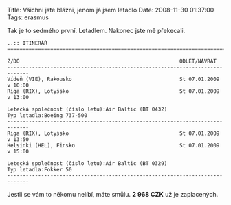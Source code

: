 Title: Všichni jste blázni, jenom já jsem letadlo
Date: 2008-11-30 01:37:00
Tags: erasmus

Tak je to sedmého první. Letadlem. Nakonec jste mě překecali.

    ..:: ITINERÁŘ
    =============================================================================

    Z/DO                                                    ODLET/NÁVRAT
    -----------------------------------------------------------------------------
    Vídeň (VIE), Rakousko                                   St 07.01.2009 v 10:00
    Riga (RIX), Lotyšsko                                    St 07.01.2009 v 13:00

    Letecká společnost (číslo letu):Air Baltic (BT 0432)
    Typ letadla:Boeing 737-500
    -----------------------------------------------------------------------------
    Riga (RIX), Lotyšsko                                    St 07.01.2009 v 13:50
    Helsinki (HEL), Finsko                                  St 07.01.2009 v 15:00

    Letecká společnost (číslo letu):Air Baltic (BT 0329)
    Typ letadla:Fokker 50
    -----------------------------------------------------------------------------

Jestli se vám to někomu nelíbí, máte smůlu. **2 968 CZK** už je zaplacených.